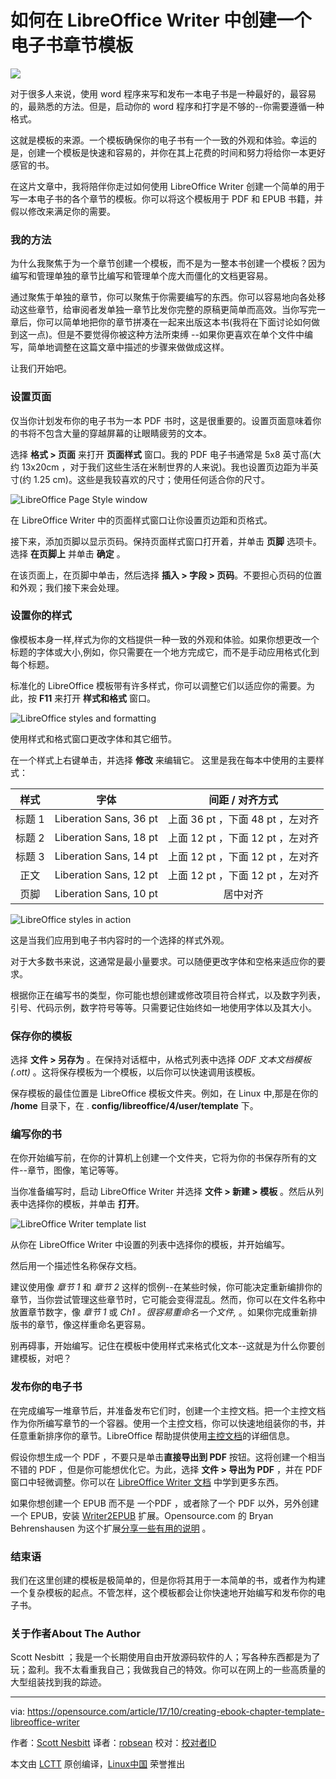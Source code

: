 如何在 LibreOffice Writer 中创建一个电子书章节模板
======
![](https://opensource.com/sites/default/files/styles/image-full-size/public/lead-images/EDUCATION_colorbooks.png?itok=vNhsYYyC)

对于很多人来说，使用 word 程序来写和发布一本电子书是一种最好的，最容易的，最熟悉的方法。但是，启动你的 word 程序和打字是不够的--你需要遵循一种格式。

这就是模板的来源。一个模板确保你的电子书有一个一致的外观和体验。幸运的是，创建一个模板是快速和容易的，并你在其上花费的时间和努力将给你一本更好感官的书。

在这片文章中，我将陪伴你走过如何使用 LibreOffice Writer 创建一个简单的用于写一本电子书的各个章节的模板。你可以将这个模板用于 PDF 和 EPUB 书籍，并假以修改来满足你的需要。

### 我的方法

为什么我聚焦于为一个章节创建一个模板，而不是为一整本书创建一个模板？因为编写和管理单独的章节比编写和管理单个庞大而僵化的文档更容易。

通过聚焦于单独的章节，你可以聚焦于你需要编写的东西。你可以容易地向各处移动这些章节，给审阅者发单独一章节比发你完整的原稿更简单而高效。当你写完一章后，你可以简单地把你的章节拼凑在一起来出版这本书(我将在下面讨论如何做到这一点)。但是不要觉得你被这种方法所束缚 --如果你更喜欢在单个文件中编写，简单地调整在这篇文章中描述的步骤来做做成这样。

让我们开始吧。

### 设置页面

仅当你计划发布你的电子书为一本 PDF 书时，这是很重要的。设置页面意味着你的书将不包含大量的穿越屏幕的让眼睛疲劳的文本。

选择 **格式 > 页面** 来打开 **页面样式** 窗口。我的 PDF 电子书通常是 5x8 英寸高(大约 13x20cm ，对于我们这些生活在米制世界的人来说)。我也设置页边距为半英寸(约 1.25 cm)。这些是我较喜欢的尺寸；使用任何适合你的尺寸。

![LibreOffice Page Style window][2]


在 LibreOffice Writer 中的页面样式窗口让你设置页边距和页格式。

接下来，添加页脚以显示页码。保持页面样式窗口打开着，并单击 **页脚** 选项卡。选择 **在页脚上** 并单击 **确定** 。

在该页面上，在页脚中单击，然后选择 **插入 > 字段 > 页码**。不要担心页码的位置和外观；我们接下来会处理。

### 设置你的样式

像模板本身一样,样式为你的文档提供一种一致的外观和体验。如果你想更改一个标题的字体或大小,例如，你只需要在一个地方完成它，而不是手动应用格式化到每个标题。

标准化的 LibreOffice 模板带有许多样式，你可以调整它们以适应你的需要。为此，按 **F11** 来打开 **样式和格式** 窗口。


![LibreOffice styles and formatting][4]


使用样式和格式窗口更改字体和其它细节。

在一个样式上右键单击，并选择 **修改** 来编辑它。 这里是我在每本中使用的主要样式：

 样式 | 字体 | 间距 / 对齐方式
 :-: | :-: | :-: 
 标题 1 | Liberation Sans, 36 pt | 上面 36 pt ，下面 48 pt ，左对齐
 标题 2 | Liberation Sans, 18 pt | 上面 12 pt ，下面 12 pt ，左对齐
 标题 3 | Liberation Sans, 14 pt | 上面 12 pt ，下面 12 pt ，左对齐
 正文 | Liberation Sans, 12 pt | 上面 12 pt ，下面 12 pt ，左对齐
 页脚 | Liberation Sans, 10 pt | 居中对齐


![LibreOffice styles in action][6]


这是当我们应用到电子书内容时的一个选择的样式外观。

对于大多数书来说，这通常是最小量要求。可以随便更改字体和空格来适应你的要求。

根据你正在编写书的类型，你可能也想创建或修改项目符合样式，以及数字列表，引号、代码示例，数字符号等等。只需要记住始终如一地使用字体以及其大小。

### 保存你的模板

选择 **文件 > 另存为** 。在保持对话框中，从格式列表中选择 _ODF 文本文档模板 (.ott)_ 。这将保存模板为一个模板，以后你可以快速调用该模板。

保存模板的最佳位置是 LibreOffice 模板文件夹。例如，在 Linux 中,那是在你的 **/home** 目录下，在 . **config/libreoffice/4/user/template** 下。

### 编写你的书

在你开始编写前，在你的计算机上创建一个文件夹，它将为你的书保存所有的文件--章节，图像，笔记等等。

当你准备编写时，启动 LibreOffice Writer 并选择 **文件 > 新建 > 模板** 。然后从列表中选择你的模板，并单击 **打开**。


![LibreOffice Writer template list][8]


从你在 LibreOffice Writer 中设置的列表中选择你的模板，并开始编写。

然后用一个描述性名称保存文档。

建议使用像 _章节 1_ 和 _章节 2_ 这样的惯例--在某些时候，你可能决定重新编排你的章节，当你尝试管理这些章节时，它可能会变得混乱。然而，你可以在文件名称中放置章节数字，像 _章节 1_ 或 _Ch1 。很容易重命名一个文件,_ 。如果你完成重新排版书的章节，像这样重命名更容易。

别再碍事，开始编写。记住在模板中使用样式来格式化文本--这就是为什么你要创建模板，对吧？

### 发布你的电子书

在完成编写一堆章节后，并准备发布它们时，创建一个主控文档。把一个主控文档作为你所编写章节的一个容器。使用一个主控文档，你可以快速地组装你的书，并任意重新排序你的章节。LibreOffice 帮助提供使用[主控文档][9]的详细信息。

假设你想生成一个 PDF ，不要只是单击**直接导出到 PDF** 按钮。这将创建一个相当不错的 PDF ，但是你可能想优化它。为此，选择 **文件 > 导出为 PDF** ，并在 PDF 窗口中轻微调整。你可以在 [LibreOffice Writer 文档][10] 中学到更多东西。

如果你想创建一个 EPUB 而不是 一个PDF ，或者除了一个 PDF 以外，另外创建一个 EPUB，安装 [Writer2EPUB][11] 扩展。Opensource.com 的 Bryan Behrenshausen 为这个扩展[分享一些有用的说明][12] 。

### 结束语

我们在这里创建的模板是极简单的，但是你将其用于一本简单的书，或者作为构建一个复杂模板的起点。不管怎样，这个模板都会让你快速地开始编写和发布你的电子书。

### 关于作者About The Author
Scott Nesbitt ；我是一个长期使用自由开放源码软件的人；写各种东西都是为了玩；盈利。我不太看重我自己；我做我自己的特效。你可以在网上的一些高质量的大型组装找到我的踪迹。

--------------------------------------------------------------------------------

via: https://opensource.com/article/17/10/creating-ebook-chapter-template-libreoffice-writer

作者：[Scott Nesbitt][a]
译者：[robsean](https://github.com/robsean)
校对：[校对者ID](https://github.com/校对者ID)

本文由 [LCTT](https://github.com/LCTT/TranslateProject) 原创编译，[Linux中国](https://linux.cn/) 荣誉推出

[a]:https://opensource.com/users/scottnesbitt
[2]:https://opensource.com/sites/default/files/images/life-uploads/lo-page-style.png (LibreOffice Page Style window)
[4]:https://opensource.com/sites/default/files/images/life-uploads/lo-paragraph-style.png (LibreOffice styles and formatting window)
[5]:/file/374466
[6]:https://opensource.com/sites/default/files/images/life-uploads/lo-styles-in-action.png (Example of LibreOffice styles)
[8]:https://opensource.com/sites/default/files/images/life-uploads/lo-template-list.png (Template list - LibreOffice Writer)
[9]:https://help.libreoffice.org/Writer/Working_with_Master_Documents_and_Subdocuments
[10]:https://help.libreoffice.org/Common/Export_as_PDF
[11]:http://writer2epub.it/en/
[12]:https://opensource.com/life/13/8/how-create-ebook-open-source-way
